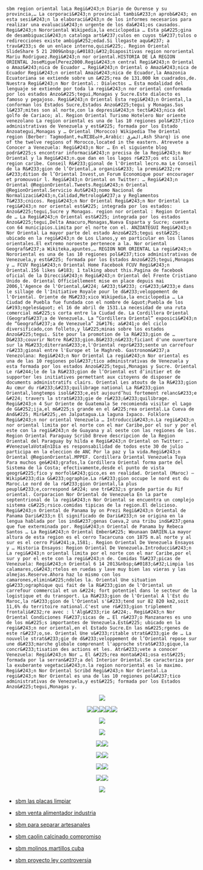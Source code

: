 
```
sbm region oriental laLa Regi&#243;n Diario de Ourense y su provincia,… La corporaci&#243;n provincial tambi&#233;n aprob&#243; en esta sesi&#243;n la elaboraci&#243;n de los informes necesarios para realizar una evaluaci&#243;n urgente de los da&#241;os causados. Regi&#243;n Nororiental Wikipedia,la enciclopedia … Esta p&#225;gina de desambiguaci&#243;n cataloga art&#237;culos en cuyos t&#237;tulos o redirecciones existe ambig&#252;edad.Si llegaste aqu&#237; a trav&#233;s de un enlace interno,quiz&#225;. Region Oriental SlideShare 5 21 2009&nbsp;&#0183;&#32;Diapositivas region nororiental Mariu Rodriguez.Regi&#243;n nor oriental.HISTORIA DE LA REGION ORIENTAL JoseMiguelPerez2000.Regi&#243;n central Regi&#243;n Oriental o Amaz&#243;nica de Ecuador … Regi&#243;n Oriental o Amaz&#243;nica de Ecuador Regi&#243;n oriental Amaz&#243;nica de Ecuador,la Amazonia Ecuatoriana se extiende sobre un &#225;rea de 131.000 km cuadrados,de. Nuestra Regi&#243;n Nor Oriental.: Dialectos … Esta modalidad del lenguaje se extiende por toda la regi&#243;n nor oriental conformada por los estados Anzo&#225;tegui,Monagas y Sucre.Este dialecto es famoso y pegajoso. Regi&#243;n Oriental Esta regi&#243;n Oriental,la conforman los Estados Sucre,Estados Anzo&#225;tegui y Monagas.Sus l&#237;mites son al norte,con la depresi&#243;n tect&#243;nica del golfo de Cariaco; al. Region Oriental Turismo Hotelero Nor oriente venezolano La region oriental es una de las 10 regiones pol&#237;tico administrativas de Venezuela y est&#225; formada por los Estado Anzoategui,Monagas y … Oriental (Morocco) Wikipedia The Oriental region (Berber: Tagmoḍant,ⵜⴰⴳⵎⵓⴹⴰⵏⵜ,Arabic: الشرق,Ash Sharq) is one of the twelve regions of Morocco,located in the eastern. Atrevete a Conocer a Venezuela: Regi&#243;n Nor … En el siguiente blog podr&#225;s encontrar informaci&#243;n precisa de la Regi&#243;n Nor Oriental y la Regi&#243;n.que dan en los lagos r&#237;os etc sila region caribe. Conseil R&#233;gional de l'Oriental lecro.ma Le Conseil de la R&#233;gion de l’Oriental,a organis&#233; la premi&#232;re &#233;dition de l’Oriental Invest,un Forum Economique pour encourager et promouvoir l. Regi&#243;n Oriental on Twitter: … Regi&#243;n Oriental @RegionOriental.Tweets.Regi&#243;n Oriental @RegionOriental.Servicio Aut&#243;nomo Nacional de Normalizaci&#243;n,Calidad,Metrolog&#237;a y Reglamentos T&#233;cnicos. Regi&#243;n Nor Oriental Regi&#243;n Nor Oriental La regi&#243;n nor oriental est&#225; integrada por los estados: Anzo&#225;tegui,Sucre y Monagas. region nor oriental : Region Oriental de … La Regi&#243;n Oriental est&#225; integrada por los estados Anzo&#225;tegui,Delta Amacuro,Monagas,Nueva Esparta y Sucre; cuenta con 64 municipios.Limita por el norte con el. ANZOATEGUI Regi&#243;n Nor Oriental La mayor parte del estado Anzo&#225;tegui est&#225; ubicado en la regi&#243;n de Los Llanos,y en particular en los llanos orientales.El extremo noroeste pertenece a la. Nor oriental Geograf&#237;a Wikiteka,apuntes,… REGION NOR ORIENTAL La regi&#243;n Nororiental es una de las 10 regiones pol&#237;tico administrativas de Venezuela,y est&#225; formada por los Estados Anzo&#225;tegui,Monagas y … FCUV Regi&#243;n Oriental Home Facebook FCUV Regi&#243;n Oriental.156 likes &#183; 1 talking about this.Pagina de facebook oficial de la Direcci&#243;n Regi&#243;n Oriental del Frente Cristiano Unido de. Oriental Officiellement mise en place depuis mai 2006,l'Agence de l'Oriental,&#224; &#233;t&#233; cr&#233;&#233;e dans le sillage de l'Initiative Royale pour le d&#233;veloppement de l'Oriental. Oriente de M&#233;xico Wikipedia,la enciclopedia … La Ciudad de Puebla fue fundada con el nombre de &quot;Puebla de los &#193;ngeles&quot; el 16 de abril de 1531.La necesidad de una ruta comercial m&#225;s corta entre la Ciudad de. La Cordillera Oriental (Geograf&#237;a de Venezuela. La “Cordillera Oriental” exposici&#243;n de “Geograf&#237;a de Venezuela” 2&#176; a&#241;o del ciclo diversificado,con folleto,y l&#225;minas sobre los estados Anzo&#225;tegui. Site pour la promotion de la R&#233;gion de … D&#233;couvrir Notre R&#233;gion.B&#233;n&#233;ficiant d'une ouverture sur la M&#233;diterran&#233;e,l'Oriental repr&#233;sente un carrefour r&#233;gional entre l'Europe et le Maghreb. Gastronom&#237;a Venezolana: Regi&#243;n Nor Oriental La regi&#243;n Nor oriental es una de las 10 regiones pol&#237;tico administrativas de Venezuela y esta formada por los estados Anzo&#225;tegui,Monagas y Sucre. Oriental Le r&#244;le de la R&#233;gion de l’Oriental est d’initier et de supporter les initiatives permettant aux citoyens de disposer de documents administratifs clairs. Oriental Les atouts de la R&#233;gion Au cœur du r&#233;&#233;quilibrage national La R&#233;gion Oriental,longtemps isol&#233;e,est aujourd’hui fortement relanc&#233;e &#224; travers la strat&#233;gie de r&#233;&#233;quilibrage. Regi&#243;n 4 Sur Oriente de Guatemala Se recomienda visitar el Lago de G&#252;ija,el m&#225;s grande en el &#225;rea oriental.La Cueva de And&#225; Mir&#225;,en Jalpatagua.La laguna Ixpaco. Folklore Regi&#243;n nor oriental Venezuela … Introducci&#243;n.La regi&#243;n nor oriental limita por el norte con el mar Caribe,por el sur y por el este con la regi&#243;n de Guayana y al oeste con las regiones de los. Region Oriental Paraguay Scribd Breve descripcion de la Region Oriental del Paraguay by hilda e Regi&#243;n Oriental on Twitter: … #VenezuelaVotaEn1Dia es responsabilidad de todos este 30 de julio participa en la eleccion de ANC Por la paz y la vida.Regi&#243;n Oriental @RegionOriental.MPPEF. Cordillera Oriental Venezuela Tuya Para muchos ge&#243;grafos,la Cordillera Oriental forma parte del Sistema de la Costa; efectivamente,desde el punto de vista geogr&#225;fico y morfol&#243;gico,es en realidad. Oriental (Maroc) — Wikip&#233;dia G&#233;ographie.La r&#233;gion occupe le nord est du Maroc.Le nord de la r&#233;gion Oriental,la plus peupl&#233;e,correspond &#224; une tr&#232;s grande partie du Rif oriental. Corparacion Nor Oriental de Venezuela En la parte septentrional de la regi&#243;n Nor Oriental se encuentra un complejo sistema c&#225;rsico.comidas tipicas de la region.El delicioso. Regi&#243;n Oriental de Panama by on Prezi Regi&#243;n Oriental de Panama Dari&#233;n El significado de Dari&#233;n se origina en la lengua hablada por los ind&#237;genas Cueva,2 una tribu ind&#237;gena que fue exterminada por. Regi&#243;n Oriental de Panama by Rebeca Santos … La Regi&#243;n Oriental Ember&#225; Wounaan DARIEN.La mayor altura de esta region es el cerro Tacarcuna con 1875 m.al norte y al sur es el cerro Pi&#241;a,1581;. Region Oriental De Venezuela Ensayos y … Historia Ensayos: Region Oriental De Venezuela.Introducci&#243;n La regi&#243;n oriental limita por el norte con el mar Caribe,por el sur y por el este con la regi&#243;n de. Comidas T&#237;picas de Venezuela: Regi&#243;n Oriental 6 14 2013&nbsp;&#0183;&#32;Limpia los calamares,c&#243;rtelos en ruedas y lave muy bien las vieras y las almejas.Reserve.Ahora haz lo mismo con los camarones,elimin&#225;ndoles la. Oriental Une situation g&#233;ographique qui fait de la R&#233;gion de l'Oriental un carrefour commercial et un &#224; fort potentiel dans le secteur de la logistique et du transport. La R&#233;gion de l'Oriental A l'Est du Maroc,la r&#233;gion de l'Oriental s'&#233;tend sur 82 820 km2,soit 11,6% du territoire national.C'est une r&#233;gion triplement frontali&#232;re avec : l'Alg&#233;rie &#224;. Regi&#243;n Nor Oriental Condiciones F&#237;sicas de … El r&#237;o Manzanares es uno de los m&#225;s importantes de Venezuela.Est&#225; ubicado en la regi&#243;n nor oriental,en el Estado Sucre.En las m&#225;rgenes de este r&#237;o,se. Oriental Une v&#233;ritable strat&#233;gie de … La nouvelle strat&#233;gie de d&#233;veloppement de l’Oriental repose sur une d&#233;marche globale comprenant l'approche strat&#233;gique,la concr&#233;tisation des actions et les. Atr&#233;vete a conocer Venezuela: Regi&#243;n Nor … El &#225;rea monta&#241;osa est&#225; formada por la serran&#237;a del Interior Oriental.Se caracteriza por la exuberante vegetaci&#243;n.la region nororiental es lo maximo. Regi&#243;n Nor Oriental Scribd Regi&#243;n Nor Oriental.La regi&#243;n Nor Oriental es una de las 10 regiones pol&#237;tico administrativas de Venezuela,y est&#225; formada por los Estados Anzo&#225;tegui,Monagas y. 
```

<div align="center">

<a href="https://es-crusher.shibang-china.com/github&k=sbm+region+oriental+la"><img src="https://static.shibang-china.com/es/crusher/logo.jpg"></a>

<a href="https://es-crusher.shibang-china.com/github&k=sbm+region+oriental+la"><img src="https://static.shibang-china.com/es/crusher/index.jpg"></a><a href="https://es-crusher.shibang-china.com/material.htmlgithub&k=sbm+region+oriental+la"><img src="https://static.shibang-china.com/es/crusher/material.jpg"></a><a href="https://es-crusher.shibang-china.com/application.htmlgithub&k=sbm+region+oriental+la"><img src="https://static.shibang-china.com/es/crusher/application.jpg"></a><a href="https://es-crusher.shibang-china.com/aboutus.htmlgithub&k=sbm+region+oriental+la"><img src="https://static.shibang-china.com/es/crusher/aboutus.jpg"></a><a href="https://es-crusher.shibang-china.com/contact.htmlgithub&k=sbm+region+oriental+la"><img src="https://static.shibang-china.com/es/crusher/contact.jpg"></a>

<a href="https://es-crusher.shibang-china.com/github&k=sbm+region+oriental+la"><img src="https://static.shibang-china.com/es/crusher/banner.jpg"></a>

<a href="https://swt.shibang-china.com/github&k=sbm+region+oriental+la"><img src="https://static.shibang-china.com/es/crusher/text.jpg"></a>

<a href="https://swt.shibang-china.com/github&k=sbm+region+oriental+la"><img src="https://static.shibang-china.com/es/crusher/chat.jpg"></a><a href="https://es-crusher.shibang-china.com/contact.htmlgithub&k=sbm+region+oriental+la"><img src="https://static.shibang-china.com/es/crusher/message.jpg"></a>

<a href="https://es-crusher.shibang-china.com/products/pe.htmlgithub&k=sbm+region+oriental+la"><img src="https://static.shibang-china.com/es/crusher/pe.jpg"></a><a href="https://es-crusher.shibang-china.com/products/pf.htmlgithub&k=sbm+region+oriental+la"><img src="https://static.shibang-china.com/es/crusher/pf.jpg"></a>

<a href="https://es-crusher.shibang-china.com/products/hpt.htmlgithub&k=sbm+region+oriental+la"><img src="https://static.shibang-china.com/es/crusher/hpt.jpg"></a><a href="https://es-crusher.shibang-china.com/products/vsi.htmlgithub&k=sbm+region+oriental+la"><img src="https://static.shibang-china.com/es/crusher/vsi.jpg"></a>

<a href="https://es-crusher.shibang-china.com/products/klv.htmlgithub&k=sbm+region+oriental+la"><img src="https://static.shibang-china.com/es/crusher/klv.jpg"></a><a href="https://es-crusher.shibang-china.com/products/portable.htmlgithub&k=sbm+region+oriental+la"><img src="https://static.shibang-china.com/es/crusher/portable.jpg"></a>

<a href="https://swt.shibang-china.com/github&k=sbm+region+oriental+la"><img src="https://static.shibang-china.com/es/crusher/case.jpg"></a>

</div>


* [sbm las placas limpiar](sbm%20las%20placas%20limpiar.md)

* [sbm venta alimentador industria](sbm%20venta%20alimentador%20industria.md)

* [sbm para separar artesanales](sbm%20para%20separar%20artesanales.md)

* [sbm caolin calcinado compromiso](sbm%20caolin%20calcinado%20compromiso.md)

* [sbm molinos martillos cuba](sbm%20molinos%20martillos%20cuba.md)

* [sbm proyecto ley controversia](sbm%20proyecto%20ley%20controversia.md)